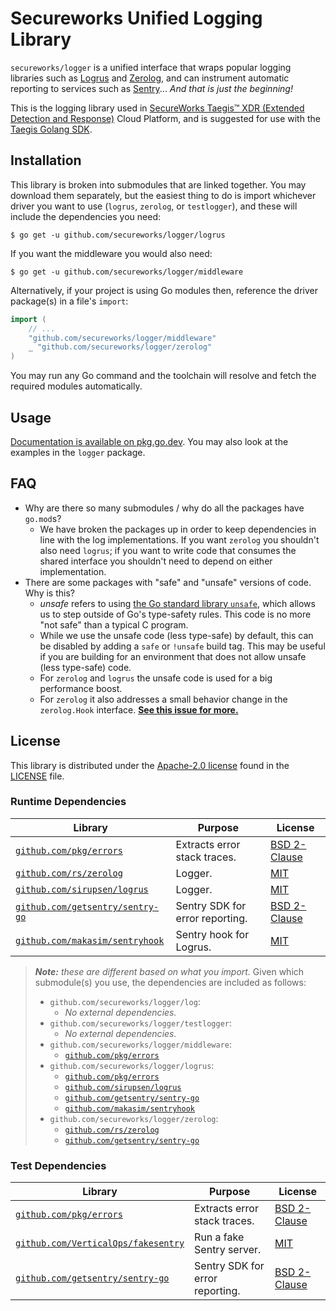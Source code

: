 # Secureworks Unified Logging Library

`secureworks/logger` is a unified interface that wraps popular logging libraries such as [Logrus][logrus] and 
[Zerolog][zerolog], and can instrument automatic reporting to services such as [Sentry][sentry]... _And that is just 
the beginning!_

This is the logging library used in [SecureWorks Taegis™ XDR (Extended Detection and Response)][taegis-xdr] Cloud 
Platform, and is suggested for use with the [Taegis Golang SDK][taegis-sdk].

## Installation

This library is broken into submodules that are linked together. You may download them separately, but the easiest 
thing to do is import whichever driver you want to use (`logrus`, `zerolog`, or `testlogger`), and these will 
include the dependencies you need:

```
$ go get -u github.com/secureworks/logger/logrus
```

If you want the middleware you would also need:

```
$ go get -u github.com/secureworks/logger/middleware
```

Alternatively, if your project is using Go modules then, reference the driver package(s) in a file's `import`:

```go
import (
	// ...
	"github.com/secureworks/logger/middleware"
	_ "github.com/secureworks/logger/zerolog"
)
```

You may run any Go command and the toolchain will resolve and fetch the required modules automatically.

## Usage

[Documentation is available on pkg.go.dev][godocs]. You may also look at the examples in the `logger` package.

## FAQ

- Why are there so many submodules / why do all the packages have `go.mod`s?
    - We have broken the packages up in order to keep dependencies in line with the log implementations. If you want 
      `zerolog` you shouldn't also need `logrus`; if you want to write code that consumes the shared interface you 
      shouldn't need to depend on either implementation. 
- There are some packages with "safe" and "unsafe" versions of code. Why is this?
    - *unsafe* refers to using [the Go standard library `unsafe`][unsafe], which allows us to step outside of Go's type-safety rules. This code is no more "not safe" than a typical C program.
    - While we use the unsafe code (less type-safe) by default, this can be disabled by adding a `safe` or `!unsafe` build tag. This may be useful if you are building for an environment that does not allow unsafe (less type-safe) code.
    - For `zerolog` and `logrus` the unsafe code is used for a big performance boost.
    - For `zerolog` it also addresses a small behavior change in the `zerolog.Hook` interface. **[See this issue for more.](https://github.com/rs/zerolog/issues/408)**

## License

This library is distributed under the [Apache-2.0 license][apache-2] found in the [LICENSE](./LICENSE) file.

### Runtime Dependencies

| Library                                                                    | Purpose                         | License                                                          |
|----------------------------------------------------------------------------|---------------------------------|------------------------------------------------------------------|
| [`github.com/pkg/errors`](https://github.com/pkg/errors)                   | Extracts error stack traces.    | [BSD 2-Clause](https://choosealicense.com/licenses/bsd-2-clause) |
| [`github.com/rs/zerolog`](https://github.com/rs/zerolog)                   | Logger.                         | [MIT](https://choosealicense.com/licenses/mit/)                  |
| [`github.com/sirupsen/logrus`](https://github.com/sirupsen/logrus)         | Logger.                         | [MIT](https://choosealicense.com/licenses/mit/)                  |
| [`github.com/getsentry/sentry-go`](https://github.com/getsentry/sentry-go) | Sentry SDK for error reporting. | [BSD 2-Clause](https://choosealicense.com/licenses/bsd-2-clause) |
| [`github.com/makasim/sentryhook`](https://github.com/makasim/sentryhook)   | Sentry hook for Logrus.         | [MIT](https://choosealicense.com/licenses/mit/)                  |

> _**Note:** these are different based on what you import._ Given which submodule(s) you use, the dependencies
> are included as follows:
>
> - `github.com/secureworks/logger/log`:
>   - *No external dependencies.*
> - `github.com/secureworks/logger/testlogger`: 
>   - *No external dependencies.*
> - `github.com/secureworks/logger/middleware`:
>   - [`github.com/pkg/errors`](https://github.com/pkg/errors)
> - `github.com/secureworks/logger/logrus`:
>   - [`github.com/pkg/errors`](https://github.com/pkg/errors)
>   - [`github.com/sirupsen/logrus`](https://github.com/sirupsen/logrus)
>   - [`github.com/getsentry/sentry-go`](https://github.com/getsentry/sentry-go)
>   - [`github.com/makasim/sentryhook`](https://github.com/makasim/sentryhook)
> - `github.com/secureworks/logger/zerolog`:
>   - [`github.com/rs/zerolog`](https://github.com/rs/zerolog)
>   - [`github.com/getsentry/sentry-go`](https://github.com/getsentry/sentry-go)

### Test Dependencies

| Library                                                                          | Purpose                         | License                                                          |
|----------------------------------------------------------------------------------|---------------------------------|------------------------------------------------------------------|
| [`github.com/pkg/errors`](https://github.com/pkg/errors)                         | Extracts error stack traces.    | [BSD 2-Clause](https://choosealicense.com/licenses/bsd-2-clause) |
| [`github.com/VerticalOps/fakesentry`](https://github.com/VerticalOps/fakesentry) | Run a fake Sentry server.       | [MIT](https://choosealicense.com/licenses/mit/)                  |
| [`github.com/getsentry/sentry-go`](https://github.com/getsentry/sentry-go)       | Sentry SDK for error reporting. | [BSD 2-Clause](https://choosealicense.com/licenses/bsd-2-clause) |

<!-- Links -->

[taegis-xdr]: https://www.secureworks.com/products/taegis/xdr
[taegis-sdk]: https://github.com/secureworks/taegis-sdk-go
[godocs]: https://pkg.go.dev/github.com/secureworks/logger
[logrus]: https://github.com/sirupsen/logrus
[zerolog]: https://github.com/rs/zerolog
[sentry]: https://docs.sentry.io/platforms/go/
[apache-2]: https://choosealicense.com/licenses/apache-2.0/
[unsafe]: https://pkg.go.dev/unsafe
